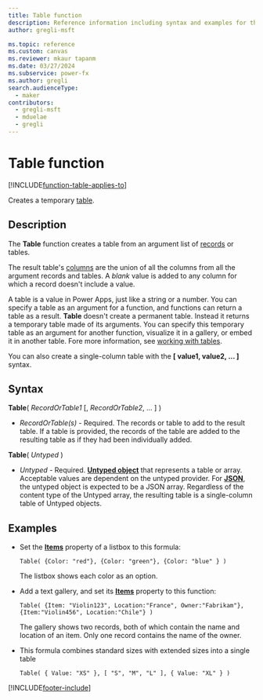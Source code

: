 ```yaml
---
title: Table function
description: Reference information including syntax and examples for the Table function.
author: gregli-msft

ms.topic: reference
ms.custom: canvas
ms.reviewer: mkaur tapanm
ms.date: 03/27/2024
ms.subservice: power-fx
ms.author: gregli
search.audienceType:
  - maker
contributors:
  - gregli-msft
  - mduelae
  - gregli
---
```


# Table function
[!INCLUDE[function-table-applies-to](includes/function-table-applies-to.md)]



Creates a temporary [table](/power-apps/maker/canvas-apps/working-with-tables).

## Description

The **Table** function creates a table from an argument list of [records](/power-apps/maker/canvas-apps/working-with-tables#records) or tables.

The result table's [columns](/power-apps/maker/canvas-apps/working-with-tables#columns) are the union of all the columns from all the argument records and tables. A _blank_ value is added to any column for which a record doesn't include a value.

A table is a value in Power Apps, just like a string or a number. You can specify a table as an argument for a function, and functions can return a table as a result. **Table** doesn't create a permanent table. Instead it returns a temporary table made of its arguments. You can specify this temporary table as an argument for another function, visualize it in a gallery, or embed it in another table. Fore more information, see [working with tables](/power-apps/maker/canvas-apps/working-with-tables).

You can also create a single-column table with the **[ value1, value2, ... ]** syntax.

## Syntax

**Table**( _RecordOrTable1_ [, *RecordOrTable2*, ... ] )

- _RecordOrTable(s)_ - Required. The records or table to add to the result table. If a table is provided, the records of the table are added to the resulting table as if they had been individually added.

**Table**( _Untyped_ )

- _Untyped_ - Required. [**Untyped object**](../untyped-object.md) that represents a table or array. Acceptable values are dependent on the untyped provider. For [**JSON**](function-parsejson.md), the untyped object is expected to be a JSON array. Regardless of the content type of the Untyped array, the resulting table is a single-column table of Untyped objects.

## Examples

- Set the **[Items](/power-apps/maker/canvas-apps/controls/properties-core)** property of a listbox to this formula:
  ```power-fx
  Table( {Color: "red"}, {Color: "green"}, {Color: "blue" } )
  ```

  The listbox shows each color as an option.

- Add a text gallery, and set its **[Items](/power-apps/maker/canvas-apps/controls/properties-core)** property to this function:<br>
  ```power-fx
  Table( {Item: "Violin123", Location:"France", Owner:"Fabrikam"}, {Item:"Violin456", Location:"Chile"} )
  ```

  The gallery shows two records, both of which contain the name and location of an item. Only one record contains the name of the owner.

- This formula combines standard sizes with extended sizes into a single table
  ```power-fx
  Table( { Value: "XS" }, [ "S", "M", "L" ], { Value: "XL" } )
  ```

[!INCLUDE[footer-include](../../includes/footer-banner.md)]

























































